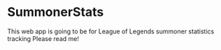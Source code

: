 # SummonerStats

This web app is going to be for League of Legends summoner statistics tracking
Please read me!
